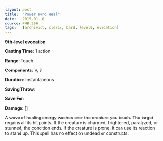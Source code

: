 ```yaml
---
layout: post
title:  "Power Word Heal"
date:   2015-01-10
source: PHB.266
tags:   [archivist, cleric, bard, level9, evocation]
---
```


**9th-level evocation**

**Casting Time**: 1 action

**Range**: Touch

**Components**: V, S

**Duration**: Instantaneous

**Saving Throw**:

**Save For**:

**Damage**: []

A wave of healing energy washes over the creature you touch. The target regains all its hit points. If the creature is charmed, frightened, paralyzed, or stunned, the condition ends. If the creature is prone, it can use its reaction to stand up. This spell has no effect on undead or constructs.
